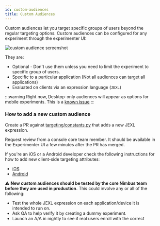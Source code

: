 ```yaml
---
id: custom-audiences
title: Custom Audiences
---
```


Custom audiences let you target specific groups of users beyond the regular targeting options. Custom audiences can be configured for any experiment through the experimenter UI:

![custom audience screenshot](/img/audiences/custom-audiences.png)

They are:

- Optional - Don't use them unless you need to limit the experiment to specific group of users.
- Specific to a particular application (Not all audiences can target all applications)
- Evaluated on clients via an expression language (`JEXL`)

:::warning
Right now, Desktop-only audiences will appear as options for mobile experiments. This is a [known issue](https://jira.mozilla.com/browse/EXP-1242)
:::

### How to add a new custom audience

Create a PR against [targeting/constants.py]([https://github.com/mozilla/experimenter/blob/main/app/experimenter/targeting/constants.py](https://github.com/mozilla/experimenter/blob/main/experimenter/experimenter/targeting/constants.py)) that adds a new JEXL expression.

Request review from a console core team member. It should be available in the Experimenter UI a few minutes after the PR has merged.

If you're an iOS or a Android developer check the following instructions for how to add new client-side targeting attributes:
- [iOS](ios-custom-targeting.md)
- [Android](android-custom-targeting.md)

⚠️ **New custom audiences should be tested by the core Nimbus team before they are used in production.**
This could involve any or all of the following:

- Test the whole JEXL expression on each application/device it is intended to run on.
- Ask QA to help verify it by creating a dummy experiment.
- Launch an A/A in nightly to see if real users enroll with the correct
